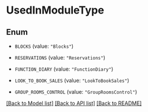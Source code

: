 # UsedInModuleType

## Enum


* `BLOCKS` (value: `"Blocks"`)

* `RESERVATIONS` (value: `"Reservations"`)

* `FUNCTION_DIARY` (value: `"FunctionDiary"`)

* `LOOK_TO_BOOK_SALES` (value: `"LookToBookSales"`)

* `GROUP_ROOMS_CONTROL` (value: `"GroupRoomsControl"`)


[[Back to Model list]](../README.md#documentation-for-models) [[Back to API list]](../README.md#documentation-for-api-endpoints) [[Back to README]](../README.md)


